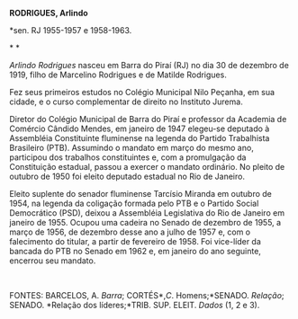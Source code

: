 **RODRIGUES, Arlindo**

\*sen. RJ 1955-1957 e 1958-1963.

* *

*Arlindo Rodrigues* nasceu em Barra do Piraí (RJ) no dia 30 de dezembro
de 1919, filho de Marcelino Rodrigues e de Matilde Rodrigues.

Fez seus primeiros estudos no Colégio Municipal Nilo Peçanha, em sua
cidade, e o curso complementar de direito no Instituto Jurema.

Diretor do Colégio Municipal de Barra do Piraí e professor da Academia
de Comércio Cândido Mendes, em janeiro de 1947 elegeu-se deputado à
Assembléia Constituinte fluminense na legenda do Partido Trabalhista
Brasileiro (PTB). Assumindo o mandato em março do mesmo ano, participou
dos trabalhos constituintes e, com a promulgação da Constituição
estadual, passou a exercer o mandato ordinário. No pleito de outubro de
1950 foi eleito deputado estadual no Rio de Janeiro.

Eleito suplente do senador fluminense Tarcísio Miranda em outubro de
1954, na legenda da coligação formada pelo PTB e o Partido Social
Democrático (PSD), deixou a Assembléia Legislativa do Rio de Janeiro em
janeiro de 1955. Ocupou uma cadeira no Senado de dezembro de 1955, a
março de 1956, de dezembro desse ano a julho de 1957 e, com o
falecimento do titular, a partir de fevereiro de 1958. Foi vice-líder da
bancada do PTB no Senado em 1962 e, em janeiro do ano seguinte, encerrou
seu mandato.

 

FONTES: BARCELOS, A. *Barra*; CORTÉS*,*C*. Homens;*SENADO. *Relação*;
SENADO. *Relação dos líderes;*TRIB. SUP. ELEIT. *Dados* (1, 2 e 3).

 
